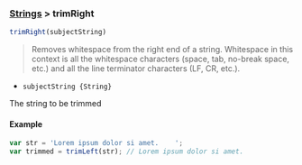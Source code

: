 ### [Strings](../) > trimRight

```js
trimRight(subjectString)
```

> Removes whitespace from the right end of a string.
> Whitespace in this context is all the whitespace characters (space, tab, no-break space, etc.) and all the line terminator characters (LF, CR, etc.).

- `subjectString {String}`

The string to be trimmed

#### Example
```js
var str = 'Lorem ipsum dolor si amet.    ';
var trimmed = trimLeft(str); // Lorem ipsum dolor si amet.
```
